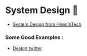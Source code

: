 # System Design 🥲

+ [System Design from HiredInTech](https://www.hiredintech.com/classrooms/system-design/lesson/52)


### Some Good Examples :

+ [Design twitter](https://www.youtube.com/watch?v=KmAyPUv9gOY)
